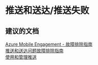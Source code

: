 <properties
    pageTitle="push and reach/push failure"
    description="推送和送达/推送失败"
    service="microsoft.mobileengagement"
    resource="appcollections"
    authors="aashu"
    displayOrder=""
    selfHelpType="generic"
    supportTopicIds="32378709"
    resourceTags=""
    productPesIds="15658"
    cloudEnvironments="public"
/>


# 推送和送达/推送失败


## **建议的文档**
[Azure Mobile Engagement - 故障排除指南](https://azure.microsoft.com/documentation/articles/mobile-engagement-troubleshooting-guide/)<br>
[推送和送达问题故障排除指南](https://azure.microsoft.com/documentation/articles/mobile-engagement-troubleshooting-guide-push-reach/)<br>
[使用和管理推送](https://azure.microsoft.com/documentation/articles/mobile-engagement-how-tos/)



<!--HONumber=Jul16_HO4-->


